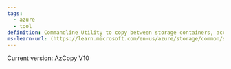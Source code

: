 ```yaml
---
tags:
  - azure
  - tool
definition: Commandline Utility to copy between storage containers, accounts, subscriptions or even Amazon and google accounts
ms-learn-url: (https://learn.microsoft.com/en-us/azure/storage/common/storage-use-azcopy-v10)
---
```


Current version: AzCopy V10
